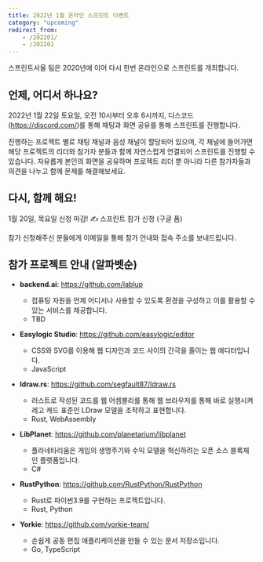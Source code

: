 ```yaml
---
title: 2022년 1월 온라인 스프린트 이벤트
category: "upcoming"
redirect_from:
    - /202201/
    - /202201
---
```


스프린트서울 팀은 2020년에 이어 다시 한번 온라인으로 스프린트를 개최합니다.

## 언제, 어디서 하나요?

2022년 1월 22일 토요일, 오전 10시부터 오후 6시까지,
디스코드(<https://discord.com/>)를 통해 채팅과 화면 공유를 통해 스프린트를 진행합니다.

진행하는 프로젝트 별로 채팅 채널과 음성 채널이 할당되어 있으며, 각 채널에 들어가면 해당 프로젝트의 리더와 참가자 분들과 함께 자연스럽게 연결되어 스프린트를 진행할 수 있습니다.
자유롭게 본인의 화면을 공유하며 프로젝트 리더 뿐 아니라 다른 참가자들과 의견을 나누고 함께 문제를 해결해보세요.

## 다시, 함께 해요!

1월 20일, 목요일 신청 마감! ✍️ 스프린트 참가 신청 (구글 폼)

참가 신청해주신 분들에게 이메일을 통해 참가 안내와 접속 주소를 보내드립니다.

## 참가 프로젝트 안내 (알파벳순)

 - **backend.ai**: <https://github.com/lablup>
   - 컴퓨팅 자원을 언제 어디서나 사용할 수 있도록 환경을 구성하고 이를 활용할 수 있는 서비스를 제공합니다.
   - TBD

 - **Easylogic Studio**: <https://github.com/easylogic/editor>
   - CSS와 SVG를 이용해 웹 디자인과 코드 사이의 간극을 줄이는 웹 에디터입니다.
   - JavaScript

 - **ldraw.rs**: <https://github.com/segfault87/ldraw.rs>
   - 러스트로 작성된 코드를 웹 어셈블리를 통해 웹 브라우저를 통해 바로 실행시켜 레고 캐드 표준인 LDraw 모델을 조작하고 표현합니다.
   - Rust, WebAssembly

 - **LibPlanet**: <https://github.com/planetarium/libplanet>
   - 플라네타리움은 게임의 생명주기와 수익 모델을 혁신하려는 오픈 소스 블록체인 플랫폼입니다.
   - C#

 - **RustPython**: <https://github.com/RustPython/RustPython>
   - Rust로 파이썬3.9를 구현하는 프로젝트입니다.
   - Rust, Python

 - **Yorkie**: <https://github.com/yorkie-team/>
   - 손쉽게 공동 편집 애플리케이션을 만들 수 있는 문서 저장소입니다.
   - Go, TypeScript

